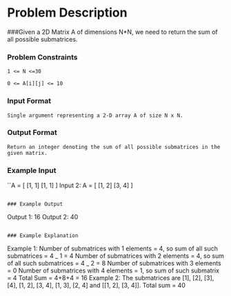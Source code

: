 # Problem Description

###Given a 2D Matrix A of dimensions N\*N, we need to return the sum of all possible submatrices.

### Problem Constraints

```
1 <= N <=30

0 <= A[i][j] <= 10

```

### Input Format

```
Single argument representing a 2-D array A of size N x N.
```

### Output Format

```
Return an integer denoting the sum of all possible submatrices in the given matrix.

```

### Example Input

``A = [ [1, 1]
[1, 1] ]
Input 2:
A = [ [1, 2]
[3, 4] ]

```

### Example Output

```

Output 1:
16
Output 2:
40

```

### Example Explanation

```

Example 1:
Number of submatrices with 1 elements = 4, so sum of all such submatrices = 4 _ 1 = 4
Number of submatrices with 2 elements = 4, so sum of all such submatrices = 4 _ 2 = 8
Number of submatrices with 3 elements = 0
Number of submatrices with 4 elements = 1, so sum of such submatrix = 4
Total Sum = 4+8+4 = 16
Example 2:
The submatrices are [1], [2], [3], [4], [1, 2], [3, 4], [1, 3], [2, 4] and [[1, 2], [3, 4]].
Total sum = 40

```

```
